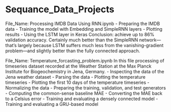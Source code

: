 # Sequance_Data_Projects
File_Name: Processing IMDB Data Using RNN.ipynb
	- Preparing the IMDB data
	- Training the model with Embedding and SimpleRNN layers
	- Plotting results
	- Using the LSTM layer in Keras
Conclusion: 
achieve up to 86% validation accuracy. Certainly much better
than the SimpleRNN network—that’s largely because LSTM suffers much less from the
vanishing-gradient problem—and slightly better than the fully connected approach.

File_Name: Temperature_forcasting_problem.ipynb
In this file processing of timeseries dataset recorded at the Weather Station at the Max Planck Institute for Biogeochemistry in Jena, Germany.
	- Inspecting the data of the Jena weather dataset
	- Parsing the data
	- Plotting the temperature timeseries
	- Plotting the first 10 days of the temperature timeseries
	- Normalizing the data
	- Preparing the training, validation, and test generators
	- Computing the common-sense baseline MAE
	- Converting the MAE back to a Celsius error
	- Training and evaluating a densely connected model
	- Training and evaluating a GRU-based model
